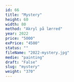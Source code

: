 ```yaml
---
id: 66
title: "Mystery"
height: 60
width: 80
method: "Akryl på lærred"
year: 2022
price: "5000"
exPrice: "4500"
status: ""
fileName: "2022-mystery.jpg"
medie: "painting"
draft: "False"
slug: "mystery"
weight: "370"
---
```

